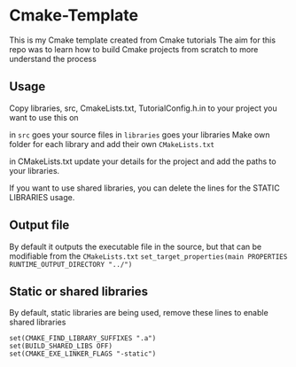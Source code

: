 # Cmake-Template

This is my Cmake template created from Cmake tutorials
The aim for this repo was to learn how to build Cmake projects from scratch to more understand the process

## Usage
Copy libraries, src, CmakeLists.txt, TutorialConfig.h.in
to your project you want to use this on

in `src` goes your source files
in `libraries` goes your libraries
    Make own folder for each library and add their own `CMakeLists.txt`

in CMakeLists.txt update your details for the project and add the paths to your libraries.

If you want to use shared libraries, you can delete the lines for the STATIC LIBRARIES usage.

## Output file

By default it outputs the executable file in the source, but that can be modifiable from the `CMakeLists.txt`
`set_target_properties(main PROPERTIES RUNTIME_OUTPUT_DIRECTORY "../")`


## Static or shared libraries
By default, static libraries are being used, remove these lines to enable shared libraries

```
set(CMAKE_FIND_LIBRARY_SUFFIXES ".a")
set(BUILD_SHARED_LIBS OFF)
set(CMAKE_EXE_LINKER_FLAGS "-static")
```